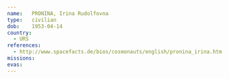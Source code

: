 ```yaml
---
name:	PRONINA, Irina Rudolfovna 
type:	civilian
dob:	1953-04-14
country:
  - URS
references:
  - http://www.spacefacts.de/bios/cosmonauts/english/pronina_irina.htm
missions:
evas:
---
```

